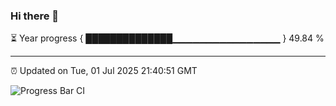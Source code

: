 ### Hi there 👋

⏳ Year progress { ██████████████▁▁▁▁▁▁▁▁▁▁▁▁▁▁▁▁ } 49.84 %

---

⏰ Updated on Tue, 01 Jul 2025 21:40:51 GMT

![Progress Bar CI](https://github.com/IshwaranRudhara/GIT-ACTION/workflows/Progress%20Bar%20CI/badge.svg)
